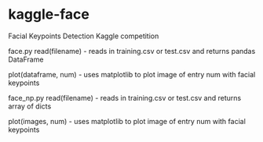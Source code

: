 kaggle-face
===========

Facial Keypoints Detection Kaggle competition

face.py
  read(filename) - reads in training.csv or test.csv and returns pandas DataFrame
  
  plot(dataframe, num) - uses matplotlib to plot image of entry num with facial keypoints
  
face_np.py
  read(filename) - reads in training.csv or test.csv and returns array of dicts
  
  plot(images, num) - uses matplotlib to plot image of entry num with facial keypoints
